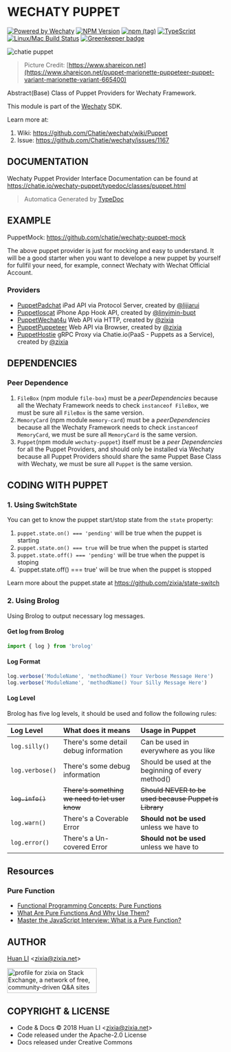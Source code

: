 # WECHATY PUPPET

[![Powered by Wechaty](https://img.shields.io/badge/Powered%20By-Wechaty-blue.svg)](https://github.com/chatie/wechaty)
[![NPM Version](https://badge.fury.io/js/wechaty-puppet.svg)](https://www.npmjs.com/package/wechaty-puppet)
[![npm (tag)](https://img.shields.io/npm/v/wechaty-puppet/next.svg)](https://www.npmjs.com/package/wechaty-puppet?activeTab=versions)
[![TypeScript](https://img.shields.io/badge/%3C%2F%3E-TypeScript-blue.svg)](https://www.typescriptlang.org/)
[![Linux/Mac Build Status](https://travis-ci.com/Chatie/wechaty-puppet.svg?branch=master)](https://travis-ci.com/Chatie/wechaty-puppet)
[![Greenkeeper badge](https://badges.greenkeeper.io/Chatie/wechaty-puppet.svg)](https://greenkeeper.io/)

![chatie puppet](https://chatie.io/wechaty-puppet/images/puppet-logo.jpg)

> Picture Credit: [https://www.shareicon.net](https://www.shareicon.net/puppet-marionette-puppeteer-puppet-variant-marionette-variant-665400)

Abstract(Base) Class of Puppet Providers for Wechaty Framework.

This module is part of the [Wechaty](https://github.com/chatie/wechaty) SDK.

Learn more at:

1. Wiki: <https://github.com/Chatie/wechaty/wiki/Puppet>
1. Issue: <https://github.com/Chatie/wechaty/issues/1167>

## DOCUMENTATION

Wechaty Puppet Provider Interface Documentation can be found at <https://chatie.io/wechaty-puppet/typedoc/classes/puppet.html>

> Automatica Generated by [TypeDoc](http://typedoc.org/)

## EXAMPLE

PuppetMock: <https://github.com/chatie/wechaty-puppet-mock>

The above puppet provider is just for mocking and easy to understand. It will be a good starter when you want to develope a new puppet by yourself for fullfil your need, for example, connect Wechaty with Wechat Official Account.

### Providers

* [PuppetPadchat](https://github.com/lijiarui/wechaty-puppet-padchat) iPad API via Protocol Server, created by [@lijiarui](https://github.com/lijiarui)
* [PuppetIoscat](https://github.com/linyimin-bupt/wechaty-puppet-ioscat) iPhone App Hook API, created by [@linyimin-bupt](https://github.com/linyimin-bupt)
* [PuppetWechat4u](https://github.com/chatie/wechaty-puppet-wechat4u) Web API via HTTP, created by [@zixia](https://github.com/zixia)
* [PuppetPuppeteer](https://github.com/chatie/wechaty-puppet-puppeteer) Web API via Browser, created by [@zixia](https://github.com/zixia)
* [PuppetHostie](https://github.com/chatie/wechaty-puppet-hostie) gRPC Proxy via Chatie.io(PaaS - Puppets as a Service), created by [@zixia](https://github.com/zixia)

## DEPENDENCIES

### Peer Dependence

1. `FileBox` (npm module `file-box`) must be a _peerDependencies_ because all the Wechaty Framework needs to check `instanceof FileBox`, we must be sure all `FileBox` is the same version.
2. `MemoryCard` (npm module `memory-card`) must be a _peerDependencies_ because all the Wechaty Framework needs to check `instanceof MemoryCard`, we must be sure all `MemoryCard` is the same version.
3. `Puppet`(npm module `wechaty-puppet`) itself must be a _peer Dependencies_ for all the Puppet Providers, and should only be installed via Wechaty because all Puppet Providers should share the same Puppet Base Class with Wechaty, we must be sure all `Puppet` is the same version.

## CODING WITH PUPPET

### 1. Using SwitchState

You can get to know the puppet start/stop state from the `state` property:

1. `puppet.state.on() === 'pending'` will be true when the puppet is starting
2. `puppet.state.on() === true` will be true when the puppet is started
3. `puppet.state.off() === 'pending'` will be true when the puppet is stoping
4. `puppet.state.off() === true' will be true when the puppet is stopped

Learn more about the puppet.state at <https://github.com/zixia/state-switch>

### 2. Using Brolog

Using Brolog to output necessary log messages.

#### Get log from Brolog

```ts
import { log } from 'brolog'
```

#### Log Format

```ts
log.verbose('ModuleName', 'methodName() Your Verbose Message Here')
log.verbose('ModuleName', 'methodName() Your Silly Message Here')
```

#### Log Level

Brolog has five log levels, it should be used and follow the following rules:

| Log Level | What does it means | Usage in Puppet |
| :---      | :---               | :---            |
| `log.silly()` | There's some detail debug information | Can be used in everywhere as you like |
| `log.verbose()` | There's some debug information | Should be used at the beginning of every method() |
| ~~`log.info()`~~ | ~~There's something we need to let user know~~ | ~~Should NEVER to be used because Puppet is Library~~ |
| `log.warn()` | There's a Coverable Error | **Should not be used** unless we have to |
| `log.error()` | There's a Un-covered Error | **Should not be used** unless we have to |

## Resources

### Pure Function

* [Functional Programming Concepts: Pure Functions](https://hackernoon.com/functional-programming-concepts-pure-functions-cafa2983f757)
* [What Are Pure Functions And Why Use Them?](https://medium.com/@jamesjefferyuk/javascript-what-are-pure-functions-4d4d5392d49c)
* [Master the JavaScript Interview: What is a Pure Function?](https://medium.com/javascript-scene/master-the-javascript-interview-what-is-a-pure-function-d1c076bec976)

## AUTHOR

[Huan LI](http://linkedin.com/in/zixia) \<zixia@zixia.net\>

<a href="https://stackexchange.com/users/265499">
  <img src="https://stackexchange.com/users/flair/265499.png" width="208" height="58" alt="profile for zixia on Stack Exchange, a network of free, community-driven Q&amp;A sites" title="profile for zixia on Stack Exchange, a network of free, community-driven Q&amp;A sites">
</a>

## COPYRIGHT & LICENSE

* Code & Docs © 2018 Huan LI \<zixia@zixia.net\>
* Code released under the Apache-2.0 License
* Docs released under Creative Commons
